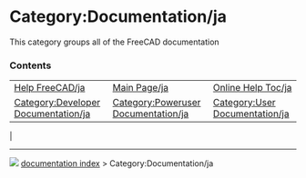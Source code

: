 # Category:Documentation/ja
This category groups all of the FreeCAD documentation

### Contents

|     |     |     |
| --- | --- | --- |
| [Help FreeCAD/ja](Help_FreeCAD/ja.md) | [Main Page/ja](Main_Page/ja.md) | [Online Help Toc/ja](Online_Help_Toc/ja.md) |
| [Category:Developer Documentation/ja](Category_Developer_Documentation/ja.md) | [Category:Poweruser Documentation/ja](Category_Poweruser_Documentation/ja.md) | [Category:User Documentation/ja](Category_User_Documentation/ja.md) |
|



---
![](images/Button_right.svg) [documentation index](../README.md) > Category:Documentation/ja
